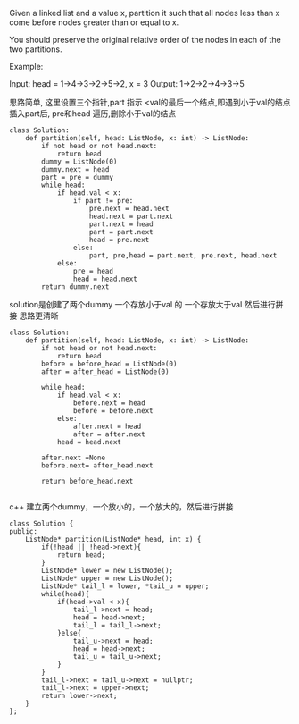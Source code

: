 Given a linked list and a value x, partition it such that all nodes less than x come before nodes greater than or equal to x.

You should preserve the original relative order of the nodes in each of the two partitions.

Example:

Input: head = 1->4->3->2->5->2, x = 3
Output: 1->2->2->4->3->5

思路简单, 这里设置三个指针,part 指示 <val的最后一个结点,即遇到小于val的结点插入part后, pre和head 遍历,删除小于val的结点
```
class Solution:
    def partition(self, head: ListNode, x: int) -> ListNode:
        if not head or not head.next:
            return head
        dummy = ListNode(0)
        dummy.next = head
        part = pre = dummy
        while head:
            if head.val < x:
                if part != pre:
                    pre.next = head.next
                    head.next = part.next 
                    part.next = head
                    part = part.next
                    head = pre.next
                else:
                    part, pre,head = part.next, pre.next, head.next
            else:
                pre = head
                head = head.next
        return dummy.next
```

solution是创建了两个dummy
一个存放小于val 的 一个存放大于val 然后进行拼接
思路更清晰
```
class Solution:
    def partition(self, head: ListNode, x: int) -> ListNode:
        if not head or not head.next:
            return head
        before = before_head = ListNode(0)
        after = after_head = ListNode(0)
        
        while head:
            if head.val < x:
                before.next = head
                before = before.next
            else:
                after.next = head
                after = after.next
            head = head.next
            
        after.next =None
        before.next= after_head.next
        
        return before_head.next
        
```

c++ 建立两个dummy，一个放小的，一个放大的，然后进行拼接
```
class Solution {
public:
    ListNode* partition(ListNode* head, int x) {
        if(!head || !head->next){
            return head;
        }
        ListNode* lower = new ListNode();
        ListNode* upper = new ListNode();
        ListNode* tail_l = lower, *tail_u = upper;
        while(head){
            if(head->val < x){
                tail_l->next = head;
                head = head->next;
                tail_l = tail_l->next;
            }else{
                tail_u->next = head;
                head = head->next;
                tail_u = tail_u->next;
            }
        }
        tail_l->next = tail_u->next = nullptr;
        tail_l->next = upper->next;
        return lower->next;
    }
};
```
